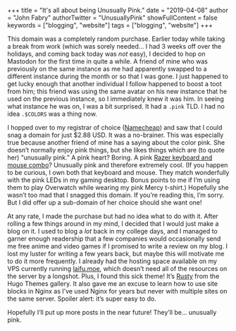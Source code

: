 +++
title = "It's all about being Unusually Pink."
date = "2019-04-08"
author = "John Fabry"
authorTwitter = "UnusuallyPink"
showFullContent = false
keywords = ["blogging", "website"]
tags = ["blogging", "website"]
+++

This domain was a completely random purchase. Earlier today while taking a break from work (which was sorely needed… I had 3 weeks off over the holidays, and coming back today was _not_ easy), I decided to hop on Mastodon for the first time in quite a while. A friend of mine who was previously on the same instance as me had apparently swapped to a different instance during the month or so that I was gone. I just happened to get lucky enough that another individual I follow happened to boost a toot from him; this friend was using the same avatar on his new instance that he used on the previous instance, so I immediately knew it was him. In seeing what instance he was on, I was a bit surprised. It had a `.pink` TLD. I had no idea `.$COLORS` was a thing now.

I hopped over to my registrar of choice ([Namecheap](https://namecheap.com)) and saw that I could snag a domain for just $2.88 USD. It was a no-brainer. This was especially true because another friend of mine has a saying about the color pink. She doesn’t normally enjoy pink things, but she likes things which are (to quote her) “unusually pink.” A pink heart? Boring. A pink [Razer keyboard and mouse combo](https://www.razer.com/quartz)? Unusually pink and therefore extremely cool. (If you happen to be curious, I own both that keyboard and mouse. They match wonderfully with the pink LEDs in my gaming desktop. Bonus points to me if I’m using them to play Overwatch while wearing my pink Mercy t-shirt.) Hopefully she wasn’t too mad that I snagged this domain. If you’re reading this, I’m sorry. But I did offer up a sub-domain of her choice should she want one!

At any rate, I made the purchase but had no idea what to do with it. After rolling a few things around in my mind, I decided that I would just make a blog on it. I used to blog a _lot_ back in my college days, and I managed to garner enough readership that a few companies would occasionally send me free anime and video games if I promised to write a review on my blog. I lost my luster for writing a few years back, but maybe this will motivate me to do it more frequently. I already had the hosting space available on my VPS currently running [laifu.moe](https://laifu.moe), which doesn’t need all of the resources on the server by a longshot. Plus, I found this sick theme! It’s [Rusty](https://themes.gohugo.io/hugo-theme-rusty/) from the Hugo Themes gallery. It also gave me an excuse to learn how to use site blocks in Nginx as I’ve used Nginx for years but never with multiple sites on the same server. Spoiler alert: it’s super easy to do.

Hopefully I’ll put up more posts in the near future! They’ll be… unusually pink.
